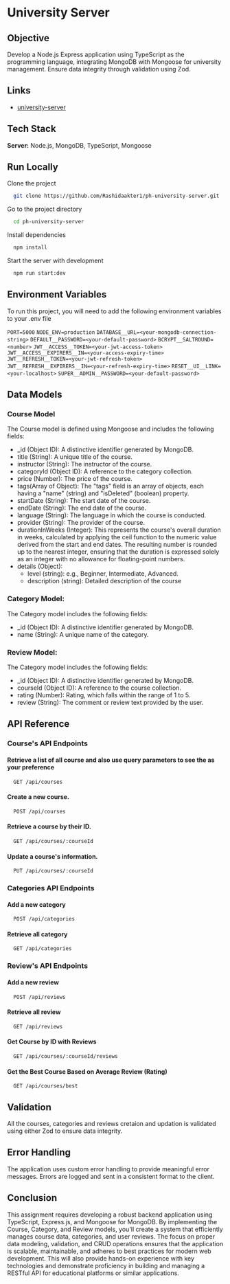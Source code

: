 
# University Server

## Objective

Develop a Node.js Express application using TypeScript as the programming language, integrating MongoDB with Mongoose for university management. Ensure data integrity through validation using Zod.

## Links

- [university-server](https://phuni-server-r2my8fqpp-rashidaakterchadnigmailcoms-projects.vercel.app/)



## Tech Stack

**Server:** 
Node.js, MongoDB, TypeScript, Mongoose




## Run Locally

Clone the project

```bash
  git clone https://github.com/Rashidaakter1/ph-university-server.git
```

Go to the project directory

```bash
  cd ph-university-server
```

Install dependencies

```bash
  npm install
```

Start the server with development

```bash
  npm run start:dev
```


## Environment Variables

To run this project, you will need to add the following environment variables to your .env file

`PORT=5000`
`NODE_ENV=production`
`DATABASE__URL=<your-mongodb-connection-string>`
`DEFAULT__PASSWORD=<your-default-password>`
`BCRYPT__SALTROUND=<number>`
`JWT__ACCESS__TOKEN=<your-jwt-access-token>`
`JWT__ACCESS__EXPIRERS__IN=<your-access-expiry-time>`
`JWT__REFRESH__TOKEN=<your-jwt-refresh-token>`
`JWT__REFRESH__EXPIRERS__IN=<your-refresh-expiry-time>`
`RESET__UI__LINK=<your-localhost>`
`SUPER__ADMIN__PASSWORD=<your-default-password>`

## Data Models
###  Course Model

The Course model is defined using Mongoose and includes the following fields:

- _id (Object ID): A distinctive identifier generated by MongoDB.
- title (String): A unique title of the course.
- instructor (String): The instructor of the course.
- categoryId (Object ID): A reference to the category collection.
- price (Number): The price of the course.
- tags(Array of Object): The "tags" field is an array of objects, each having a "name" (string) and "isDeleted" (boolean) property.
- startDate (String): The start date of the course.
- endDate (String): The end date of the course.
- language (String): The language in which the course is conducted.
- provider (String): The provider of the course.
- durationInWeeks (Integer): This represents the course's overall duration in weeks,     calculated by applying the ceil function to the numeric value derived from the start and  end dates. The resulting number is rounded up to the nearest integer, ensuring that the duration is expressed solely as an integer with no allowance for floating-point numbers.
- details (Object):
  - level (string): e.g., Beginner, Intermediate, Advanced.
  - description (string): Detailed description of the course

### Category Model:

The Category model includes the following fields:

 - _id (Object ID): A distinctive identifier generated by MongoDB.
 - name (String): A unique name of the category.

### Review  Model:

The Category model includes the following fields:

   - _id (Object ID): A distinctive identifier generated by MongoDB.
  - courseId (Object ID): A reference to the course collection.
  - rating (Number): Rating, which falls within the range of 1 to 5.
  - review (String): The comment or review text provided by the user.
## API Reference

### Course's API Endpoints

#### Retrieve a list of all course and also use query parameters to see the as your preference

```http
  GET /api/courses
```

#### Create a new course.

```http
  POST /api/courses
```
#### Retrieve a course by their ID.

```http
  GET /api/courses/:courseId
```
#### Update a course's information.

```http
  PUT /api/courses/:courseId
```


### Categories API Endpoints

#### Add a new category 

```http
  POST /api/categories
```

#### Retrieve all category 

```http
  GET /api/categories
```

### Review's API Endpoints

#### Add a new review 

```http
  POST /api/reviews
```

#### Retrieve all review 

```http
  GET /api/reviews
```


#### Get Course by ID with Reviews

```http
  GET /api/courses/:courseId/reviews
```

#### Get the Best Course Based on Average Review (Rating)

```http
  GET /api/courses/best
```





## Validation

All the courses, categories and reviews cretaion and updation is validated using either Zod to ensure data integrity.

## Error Handling

The application uses custom error handling to provide meaningful error messages. Errors are logged and sent in a consistent format to the client.

## Conclusion

This assignment requires developing a robust backend application using TypeScript, Express.js, and Mongoose for MongoDB. By implementing the Course, Category, and Review models, you'll create a system that efficiently manages course data, categories, and user reviews. The focus on proper data modeling, validation, and CRUD operations ensures that the application is scalable, maintainable, and adheres to best practices for modern web development. This will also provide hands-on experience with key technologies and demonstrate proficiency in building and managing a RESTful API for educational platforms or similar applications.

